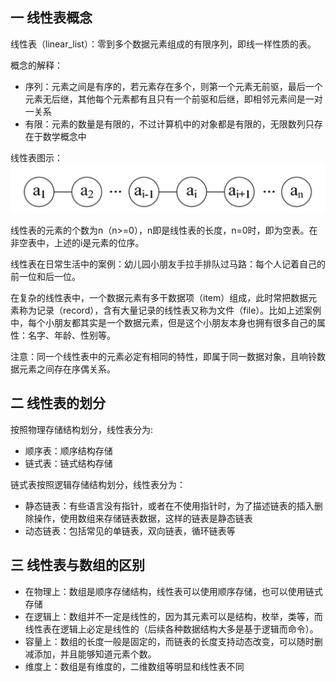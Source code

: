 ## 一 线性表概念 

线性表（linear_list）：零到多个数据元素组成的有限序列，即线一样性质的表。 

概念的解释：
- 序列：元素之间是有序的，若元素存在多个，则第一个元素无前驱，最后一个元素无后继，其他每个元素都有且只有一个前驱和后继，即相邻元素间是一对一关系  
- 有限：元素的数量是有限的，不过计算机中的对象都是有限的，无限数列只存在于数学概念中 

线性表图示：
![](../../images/structure/list-1.png)

线性表的元素的个数为n（n>=0），n即是线性表的长度，n=0时，即为空表。在非空表中，上述的i是元素的位序。  

线性表在日常生活中的案例：幼儿园小朋友手拉手排队过马路：每个人记着自己的前一位和后一位。  

在复杂的线性表中，一个数据元素有多干数据项（item）组成，此时常把数据元素称为记录（record），含有大量记录的线性表又称为文件（file）。比如上述案例中，每个小朋友都其实是一个数据元素，但是这个小朋友本身也拥有很多自己的属性：名字、年龄、性别等。  

注意：同一个线性表中的元素必定有相同的特性，即属于同一数据对象，且响铃数据元素之间存在序偶关系。

## 二 线性表的划分

按照物理存储结构划分，线性表分为:
- 顺序表：顺序结构存储
- 链式表：链式结构存储

链式表按照逻辑存储结构划分，线性表分为：
- 静态链表：有些语言没有指针，或者在不使用指针时，为了描述链表的插入删除操作，使用数组来存储链表数据，这样的链表是静态链表
- 动态链表：包括常见的单链表，双向链表，循环链表等

## 三 线性表与数组的区别

- 在物理上：数组是顺序存储结构，线性表可以使用顺序存储，也可以使用链式存储
- 在逻辑上：数组并不一定是线性的，因为其元素可以是结构，枚举，类等，而线性表在逻辑上必定是线性的（后续各种数据结构大多是基于逻辑而命令）。
- 容量上：数组的长度一般是固定的，而链表的长度支持动态改变，可以随时删减添加，并且能够知道元素个数。
- 维度上：数组是有维度的，二维数组等明显和线性表不同